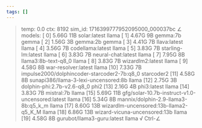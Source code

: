 ```yaml
---
tags: []
---
```

> temp: 0.0 ctx: 8192 sim_id: 1716399777952095000_000037bc
∠ models:
 [ 0] 5.66G 11B           solar:latest                   llama
 [ 1] 4.67G 9B            gemma:7b                       gemma
 [ 2] 1.56G 3B            gemma:2b                       gemma
 [ 3] 4.41G 7B            llava:latest                   llama
 [ 4] 3.56G 7B            codellama:latest               llama
 [ 5] 3.83G 7B            starling-lm:latest             llama
 [ 6] 3.83G 7B            neural-chat:latest             llama
 [ 7] 7.95G 8B            llama3:8b-text-q8_0            llama
 [ 8] 3.83G 7B            wizardlm2:latest               llama
 [ 9] 4.58G 8B            war-resolver:latest            llama
 [10] 7.33G 7B            impulse2000/dolphincoder-starcoder2-7b:q8_0    starcoder2
 [11] 4.58G 8B            sunapi386/llama-3-lexi-uncensored:8b         llama
 [12] 2.75G 3B            dolphin-phi:2.7b-v2.6-q8_0          phi2
 [13] 2.16G 4B            phi3:latest                    llama
 [14] 3.83G 7B            mistral:7b                     llama
 [15] 5.69G 11B           gfg/solar-10.7b-instruct-v1.0-uncensored:latest         llama
 [16] 5.34G 8B            mannix/dolphin-2.9-llama3-8b:q5_k_m         llama
 [17] 8.60G 13B           wizardlm-uncensored:13b-llama2-q5_K_M         llama
 [18] 6.86G 13B           wizard-vicuna-uncensored:13b         llama
 [19] 4.58G 8B            gurubot/llama3-guru:latest         llama
√ Ctrl-∠
